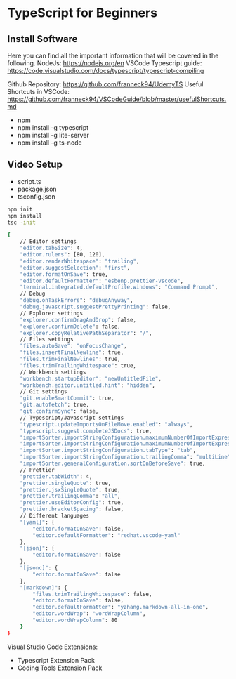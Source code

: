 # TypeScript for Beginners

## Install Software

Here you can find all the important information that will be covered in the following.
NodeJs: https://nodejs.org/en
VSCode Typescript guide: https://code.visualstudio.com/docs/typescript/typescript-compiling

Github Repository: https://github.com/franneck94/UdemyTS
Useful Shortcuts in VSCode: https://github.com/franneck94/VSCodeGuide/blob/master/usefulShortcuts.md

- npm
- npm install -g typescript
- npm install -g lite-server
- npm install -g ts-node

## Video Setup

- script.ts
- package.json
- tsconfig.json

```bash
npm init
npm install
tsc -init
```
```bash
{
    // Editor settings
    "editor.tabSize": 4,
    "editor.rulers": [80, 120],
    "editor.renderWhitespace": "trailing",
    "editor.suggestSelection": "first",
    "editor.formatOnSave": true,
    "editor.defaultFormatter": "esbenp.prettier-vscode",
    "terminal.integrated.defaultProfile.windows": "Command Prompt",
    // Debug
    "debug.onTaskErrors": "debugAnyway",
    "debug.javascript.suggestPrettyPrinting": false,
    // Explorer settings
    "explorer.confirmDragAndDrop": false,
    "explorer.confirmDelete": false,
    "explorer.copyRelativePathSeparator": "/",
    // Files settings
    "files.autoSave": "onFocusChange",
    "files.insertFinalNewline": true,
    "files.trimFinalNewlines": true,
    "files.trimTrailingWhitespace": true,
    // Workbench settings
    "workbench.startupEditor": "newUntitledFile",
    "workbench.editor.untitled.hint": "hidden",
    // Git settings
    "git.enableSmartCommit": true,
    "git.autofetch": true,
    "git.confirmSync": false,
    // Typescript/Javascript settings
    "typescript.updateImportsOnFileMove.enabled": "always",
    "typescript.suggest.completeJSDocs": true,
    "importSorter.importStringConfiguration.maximumNumberOfImportExpressionsPerLine.count": 80,
    "importSorter.importStringConfiguration.maximumNumberOfImportExpressionsPerLine.type": "newLineEachExpressionAfterCountLimitExceptIfOnlyOne",
    "importSorter.importStringConfiguration.tabType": "tab",
    "importSorter.importStringConfiguration.trailingComma": "multiLine",
    "importSorter.generalConfiguration.sortOnBeforeSave": true,
    // Prettier
    "prettier.tabWidth": 4,
    "prettier.singleQuote": true,
    "prettier.jsxSingleQuote": true,
    "prettier.trailingComma": "all",
    "prettier.useEditorConfig": true,
    "prettier.bracketSpacing": false,
    // Different languages
    "[yaml]": {
        "editor.formatOnSave": false,
        "editor.defaultFormatter": "redhat.vscode-yaml"
    },
    "[json]": {
        "editor.formatOnSave": false
    },
    "[jsonc]": {
        "editor.formatOnSave": false
    },
    "[markdown]": {
        "files.trimTrailingWhitespace": false,
        "editor.formatOnSave": false,
        "editor.defaultFormatter": "yzhang.markdown-all-in-one",
        "editor.wordWrap": "wordWrapColumn",
        "editor.wordWrapColumn": 80
    }
}
```
Visual Studio Code Extensions:
- Typescript Extension Pack
- Coding Tools Extension Pack
